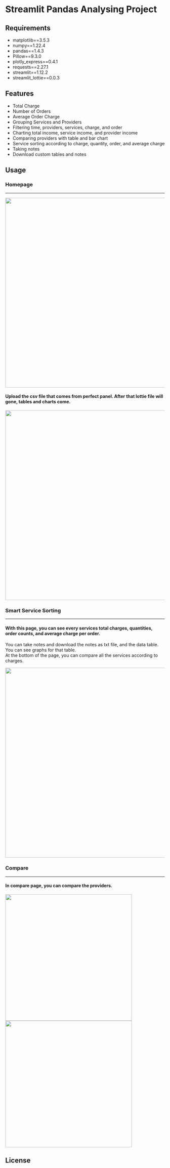 # Streamlit Pandas Analysing Project

## Requirements
- matplotlib==3.5.3
- numpy==1.22.4
- pandas==1.4.3
- Pillow==9.3.0
- plotly_express==0.4.1
- requests==2.27.1
- streamlit==1.12.2
- streamlit_lottie==0.0.3

## Features
- Total Charge
- Number of Orders
- Average Order Charge
- Grouping Services and Providers
- Filtering time, providers, services, charge, and order
- Charting total income, service income, and provider income
- Comparing providers with table and bar chart
- Service sorting according to charge, quantity, order, and average charge
- Taking notes
- Download custom tables and notes

## Usage

### Homepage
---
<img src="screenshots/homepage.png" width=600>

#### Upload the csv file that comes from perfect panel. After that lottie file will gone, tables and charts come.

<img src="screenshots/homepage2.png" width=600>

### Smart Service Sorting
---

#### With this page, you can see every services total charges, quantities, order counts, and average charge per order. <br />
You can take notes and download the notes as txt file, and the data table. <br />
You can see graphs for that table.<br />
At the bottom of the page, you can compare all the services according to charges.

<img src="screenshots/smart_service_sorting.png" width=600>

### Compare
---

#### In compare page, you can compare the providers.

<img src="screenshots/compare.png" width=400>  <img src="screenshots/compare_table.png" width=400>

## License
